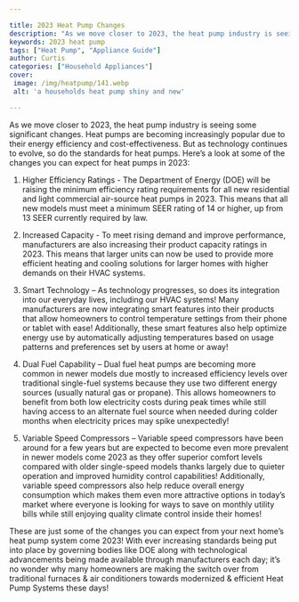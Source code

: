 ```yaml
---

title: 2023 Heat Pump Changes
description: "As we move closer to 2023, the heat pump industry is seeing some significant changes. Heat pumps are becoming increasingly popular...swipe up to find out"
keywords: 2023 heat pump
tags: ["Heat Pump", "Appliance Guide"]
author: Curtis
categories: ["Household Appliances"]
cover: 
 image: /img/heatpump/141.webp
 alt: 'a households heat pump shiny and new'

---
```


As we move closer to 2023, the heat pump industry is seeing some significant changes. Heat pumps are becoming increasingly popular due to their energy efficiency and cost-effectiveness. But as technology continues to evolve, so do the standards for heat pumps. Here’s a look at some of the changes you can expect for heat pumps in 2023: 

1. Higher Efficiency Ratings - The Department of Energy (DOE) will be raising the minimum efficiency rating requirements for all new residential and light commercial air-source heat pumps in 2023. This means that all new models must meet a minimum SEER rating of 14 or higher, up from 13 SEER currently required by law. 

2. Increased Capacity - To meet rising demand and improve performance, manufacturers are also increasing their product capacity ratings in 2023. This means that larger units can now be used to provide more efficient heating and cooling solutions for larger homes with higher demands on their HVAC systems. 

3. Smart Technology – As technology progresses, so does its integration into our everyday lives, including our HVAC systems! Many manufacturers are now integrating smart features into their products that allow homeowners to control temperature settings from their phone or tablet with ease! Additionally, these smart features also help optimize energy use by automatically adjusting temperatures based on usage patterns and preferences set by users at home or away! 

4. Dual Fuel Capability – Dual fuel heat pumps are becoming more common in newer models due mostly to increased efficiency levels over traditional single-fuel systems because they use two different energy sources (usually natural gas or propane). This allows homeowners to benefit from both low electricity costs during peak times while still having access to an alternate fuel source when needed during colder months when electricity prices may spike unexpectedly! 

5. Variable Speed Compressors – Variable speed compressors have been around for a few years but are expected to become even more prevalent in newer models come 2023 as they offer superior comfort levels compared with older single-speed models thanks largely due to quieter operation and improved humidity control capabilities! Additionally, variable speed compressors also help reduce overall energy consumption which makes them even more attractive options in today’s market where everyone is looking for ways to save on monthly utility bills while still enjoying quality climate control inside their homes! 

These are just some of the changes you can expect from your next home’s heat pump system come 2023! With ever increasing standards being put into place by governing bodies like DOE along with technological advancements being made available through manufacturers each day; it’s no wonder why many homeowners are making the switch over from traditional furnaces & air conditioners towards modernized & efficient Heat Pump Systems these days!
